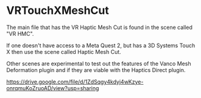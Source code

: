 # VRTouchXMeshCut

The main file that has the VR Haptic Mesh Cut is found in the scene called "VR HMC".

If one doesn't have access to a Meta Quest 2, but has a 3D Systems Touch X then use the scene called Haptic Mesh Cut.

Other scenes are experimental to test out the features of the Vanco Mesh Deformation plugin and if they are viable with the Haptics Direct plugin.

https://drive.google.com/file/d/1ZdSqgy4kdyj4wKzye-onrqmuKoZruoAD/view?usp=sharing
